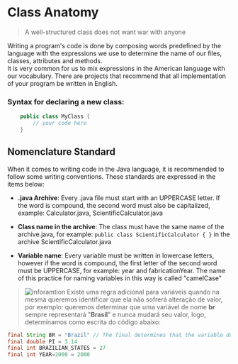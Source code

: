 # Class Anatomy

>A well-structured class does not want war with anyone


Writing a program's code is done by composing words predefined by the language with the expressions we use to determine the name of our files, classes, attributes and methods.
<br>
It is very common for us to mix expressions in the American language with our vocabulary. There are projects that recommend that all implementation of your program be written in English.

### Syntax for declaring a new class:

```java
    public class MyClass {
        // your code here
    }
```

## Nomenclature Standard

When it comes to writing code in the Java language, it is recommended to follow some writing conventions. These standards are expressed in the items below:

* **.java Archive**: Every .java file must start with an UPPERCASE letter. If the word is compound, the second word must also be capitalized, example: Calculator.java, ScientificCalculator.java

* **Class name in the archive**: The class must have the same name of the archive.java, for example: `public class ScientificCalculator { }` in the archive ScientificCalculator.java

* **Variable name**: Every variable must be written in lowercase letters, however if the word is compound, the first letter of the second word must be UPPERCASE, for example: year and fabricationYear. The name of this practice for naming variables in this way is called "camelCase"

> ![inforamtion](https://icons8.com.br/icon/63308/info) Existe uma regra adicional para variáveis quando na mesma queremos identificar que ela não sofrerá alteração de valor, por exemplo: queremos determinar que uma variável de nome **br** sempre representará "**Brasil**" e nunca mudará seu valor, logo, determinamos como escrita do código abaixo:

```Java
final String BR = "Brazil" // The final determines that the variable doesn't change
final double PI = 3.14
final int BRAZILIAN_STATES = 27
final int YEAR=2000 = 2000